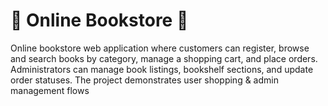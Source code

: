 # 📓 Online Bookstore 📓
Online bookstore web application where customers can register, browse and search books by category, manage a shopping cart, and place orders. Administrators can manage book listings, bookshelf sections, and update order statuses. The project demonstrates user shopping &amp; admin management flows
